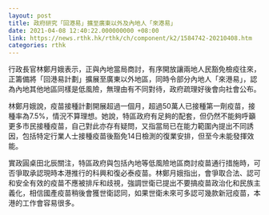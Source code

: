 ```yaml
---
layout: post
title: 政府研究「回港易」擴至廣東以外及內地人「來港易」
date: 2021-04-08 12:40:22.000000000 +08:00
link: https://news.rthk.hk/rthk/ch/component/k2/1584742-20210408.htm
categories: rthk
---
```


行政長官林鄭月娥表示，正與內地當局商討，有序開放讓兩地人民豁免檢疫往來，正籌備將「回港易計劃」擴展至廣東以外地區，同時令部分內地人「來港易」，認為內地其他地區同樣是低風險，無理由有不同對待，政府疏理好後會向社會公布。

林鄭月娥說，疫苗接種計劃開展超過一個月，超過50萬人已接種第一劑疫苗，接種率為7.5%，情況不算理想。她說，特區政府有足夠的配套，但仍然不能夠呼籲更多市民接種疫苗，自己對此亦存有疑問，又指當局已在能力範圍內提出不同誘因，包括特定行業人士接種疫苗後豁免14日檢測的復業安排，但至今未能發揮效能。

實政圓桌田北辰關注，特區政府與包括內地等低風險地區商討疫苗通行措施時，可否爭取承認現時本港推行的科興和復必泰疫苗。林鄭月娥指出，會爭取合法、認可和安全有效的疫苗不應被排斥和歧視，強調世衛已提出不要搞疫苗政治化和民族主義化，相信國產疫苗稍後會獲世衛認同，如果世衛未來可多認可幾款新冠疫苗，本港的工作會容易很多。
